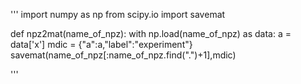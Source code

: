 '''
import numpy as np
from scipy.io import savemat

def npz2mat(name_of_npz):
    with np.load(name_of_npz) as data:
        a = data['x']
        mdic = {"a":a,"label":"experiment"}
        savemat(name_of_npz[:name_of_npz.find(".")+1],mdic)


'''
